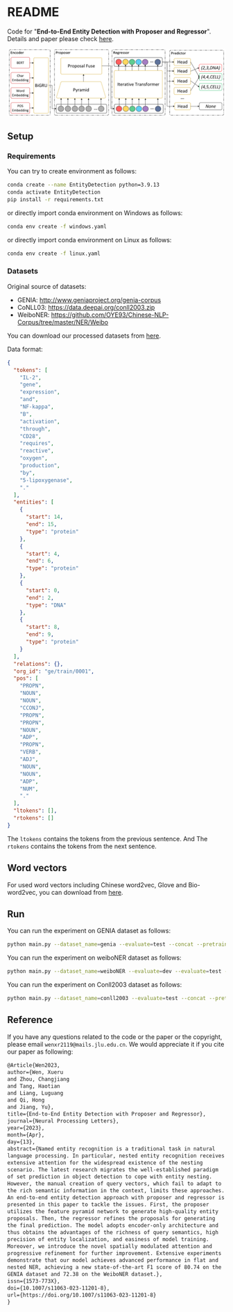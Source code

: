# README

Code for "**End-to-End Entity Detection with Proposer and Regressor**". Details and paper please check [here](https://link.springer.com/article/10.1007/s11063-023-11201-8).

![](./assets/framework.png)

## Setup

### Requirements

You can try to create environment as follows:

```bash
conda create --name EntityDetection python=3.9.13
conda activate EntityDetection
pip install -r requirements.txt
```

or directly import conda environment on Windows as follows:

```bash
conda env create -f windows.yaml
```

or directly import conda environment on Linux as follows:

```bash
conda env create -f linux.yaml
```

### Datasets

Original source of datasets:

+ GENIA: http://www.geniaproject.org/genia-corpus
+ CoNLL03: https://data.deepai.org/conll2003.zip
+ WeiboNER: https://github.com/OYE93/Chinese-NLP-Corpus/tree/master/NER/Weibo

You can download our processed datasets from [here](https://drive.google.com/drive/folders/19NUA5bvRe9zUOqtAfDfb3FGkn59GRYyg?usp=sharing).

Data format:

```json
{
  "tokens": [
    "IL-2",
    "gene",
    "expression",
    "and",
    "NF-kappa",
    "B",
    "activation",
    "through",
    "CD28",
    "requires",
    "reactive",
    "oxygen",
    "production",
    "by",
    "5-lipoxygenase",
    "."
  ],
  "entities": [
    {
      "start": 14,
      "end": 15,
      "type": "protein"
    },
    {
      "start": 4,
      "end": 6,
      "type": "protein"
    },
    {
      "start": 0,
      "end": 2,
      "type": "DNA"
    },
    {
      "start": 8,
      "end": 9,
      "type": "protein"
    }
  ],
  "relations": {},
  "org_id": "ge/train/0001",
  "pos": [
    "PROPN",
    "NOUN",
    "NOUN",
    "CCONJ",
    "PROPN",
    "PROPN",
    "NOUN",
    "ADP",
    "PROPN",
    "VERB",
    "ADJ",
    "NOUN",
    "NOUN",
    "ADP",
    "NUM",
    "."
  ],
  "ltokens": [],
  "rtokens": []
}
```

The `ltokens` contains the tokens from the previous sentence. And The `rtokens` contains the tokens from the next sentence.

## Word vectors

For used word vectors including Chinese word2vec, Glove and Bio-word2vec, you can download from [here](https://drive.google.com/drive/folders/1oJR7oZ1jcpuEpMXUg2wYBn4nzbTrNGEY?usp=sharing).

## Run

You can run the experiment on GENIA dataset as follows:

```bash
python main.py --dataset_name=genia --evaluate=test --concat --pretrain_select=dmis-lab/biobert-base-cased-v1.2 --word2vec_select=bio --batch_size=4 --epochs=5 --max_length=128 --pos_dim=50 --char_dim=50
```

You can run the experiment on weiboNER dataset as follows:

```bash
python main.py --dataset_name=weiboNER --evaluate=dev --evaluate=test --pretrain_select=bert-base-chinese --word2vec_select=chinese --batch_size=4 --epochs=5 --max_length=64
```

You can run the experiment on Conll2003 dataset as follows:

```bash
python main.py --dataset_name=conll2003 --evaluate=test --concat --pretrain_select=bert-base-cased --word2vec_select=glove --batch_size=4 --epochs=5 --max_length=128 --pos_dim=50 --char_dim=50
```

## Reference

If you have any questions related to the code or the paper or the copyright, please email `wenxr2119@mails.jlu.edu.cn`. 
We would appreciate it if you cite our paper as following:
```
@Article{Wen2023,
author={Wen, Xueru
and Zhou, Changjiang
and Tang, Haotian
and Liang, Luguang
and Qi, Hong
and Jiang, Yu},
title={End-to-End Entity Detection with Proposer and Regressor},
journal={Neural Processing Letters},
year={2023},
month={Apr},
day={13},
abstract={Named entity recognition is a traditional task in natural language processing. In particular, nested entity recognition receives extensive attention for the widespread existence of the nesting scenario. The latest research migrates the well-established paradigm of set prediction in object detection to cope with entity nesting. However, the manual creation of query vectors, which fail to adapt to the rich semantic information in the context, limits these approaches. An end-to-end entity detection approach with proposer and regressor is presented in this paper to tackle the issues. First, the proposer utilizes the feature pyramid network to generate high-quality entity proposals. Then, the regressor refines the proposals for generating the final prediction. The model adopts encoder-only architecture and thus obtains the advantages of the richness of query semantics, high precision of entity localization, and easiness of model training. Moreover, we introduce the novel spatially modulated attention and progressive refinement for further improvement. Extensive experiments demonstrate that our model achieves advanced performance in flat and nested NER, achieving a new state-of-the-art F1 score of 80.74 on the GENIA dataset and 72.38 on the WeiboNER dataset.},
issn={1573-773X},
doi={10.1007/s11063-023-11201-8},
url={https://doi.org/10.1007/s11063-023-11201-8}
}
```
